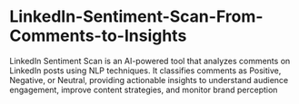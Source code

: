 # LinkedIn-Sentiment-Scan-From-Comments-to-Insights
LinkedIn Sentiment Scan is an AI-powered tool that analyzes comments on LinkedIn posts using NLP techniques. It classifies comments as Positive, Negative, or Neutral, providing actionable insights to understand audience engagement, improve content strategies, and monitor brand perception
